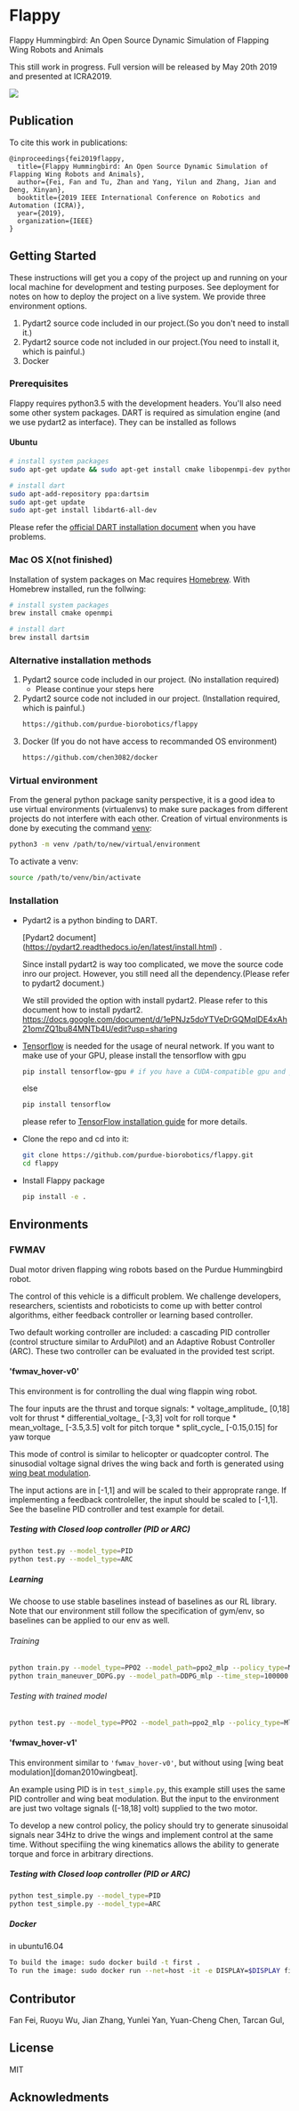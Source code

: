 # Flappy

Flappy Hummingbird: An Open Source Dynamic Simulation of Flapping Wing Robots and Animals

This still work in progress. Full version will be released by May 20th 2019 and presented at ICRA2019.

![](demo.gif)

## Publication

To cite this work in publications:

	@inproceedings{fei2019flappy,
	  title={Flappy Hummingbird: An Open Source Dynamic Simulation of Flapping Wing Robots and Animals},
	  author={Fei, Fan and Tu, Zhan and Yang, Yilun and Zhang, Jian and Deng, Xinyan},
	  booktitle={2019 IEEE International Conference on Robotics and Automation (ICRA)},
	  year={2019},
	  organization={IEEE}
	}

## Getting Started

These instructions will get you a copy of the project up and running on your local machine for development and testing purposes. See deployment for notes on how to deploy the project on a live system. 
We provide three environment options.
1. Pydart2 source code included in our project.(So you don't need to install it.)
2. Pydart2 source code not included in our project.(You need to install it, which is painful.)
3. Docker

### Prerequisites

Flappy requires python3.5 with the development headers. You'll also need some other system packages. DART is required as simulation engine (and we use pydart2 as interface). They can be installed as follows

#### Ubuntu

```zsh
# install system packages
sudo apt-get update && sudo apt-get install cmake libopenmpi-dev python3-dev zlib1g-dev swig python3-pip python3-pyqt4 python3-pyqt4.qtopengl

# install dart
sudo apt-add-repository ppa:dartsim
sudo apt-get update
sudo apt-get install libdart6-all-dev
```

Please refer the [official DART installation document](https://github.com/dartsim/dart/wiki/Installation) when you have problems. 

### Mac OS X(not finished)
Installation of system packages on Mac requires [Homebrew](https://brew.sh). With Homebrew installed, run the follwing:
```bash
# install system packages
brew install cmake openmpi

# install dart
brew install dartsim
```

### Alternative installation methods
1.	Pydart2 source code included in our project. (No installation required)
	* Please continue your steps here
2.	Pydart2 source code not included in our project. (Installation required, which is painful.)
	```zsh
	https://github.com/purdue-biorobotics/flappy
	```
3.	Docker (If you do not have access to recommanded OS environment)
	```zsh
	https://github.com/chen3082/docker
	```


### Virtual environment
From the general python package sanity perspective, it is a good idea to use virtual environments (virtualenvs) to make sure packages from different projects do not interfere with each other. Creation of virtual environments is done by executing the command [venv](https://docs.python.org/3/library/venv.html#module-venv):

```zsh
python3 -m venv /path/to/new/virtual/environment
```

To activate a venv:

```zsh
source /path/to/venv/bin/activate
```

### Installation
- Pydart2 is a python binding to DART. 

  [Pydart2 document] (https://pydart2.readthedocs.io/en/latest/install.html) .
 
  Since install pydart2 is way too complicated, we move the source code inro our project. 
  However, you still need all the dependency.(Please refer to pydart2 document.)
    
  We still provided the option with install pydart2.
  Please refer to this document how to install pydart2.
  https://docs.google.com/document/d/1ePNJz5doYTVeDrGQMqlDE4xAh21omrZQ1bu84MNTb4U/edit?usp=sharing
    
   

- [Tensorflow](https://github.com/tensorflow/tensorflow) is needed for the usage of neural network. If you want to make use of your GPU, please install the tensorflow with gpu

    ```zsh
    pip install tensorflow-gpu # if you have a CUDA-compatible gpu and proper drivers
    ```
    else
    ```zsh
    pip install tensorflow
    ```
    please refer to [TensorFlow installation guide](https://www.tensorflow.org/install/)
    for more details. 
  
- Clone the repo and cd into it:
    ```zsh
    git clone https://github.com/purdue-biorobotics/flappy.git
    cd flappy
    ```
    
- Install Flappy package
    ```zsh
    pip install -e .
    ```

## Environments
### FWMAV
Dual motor driven flapping wing robots based on the Purdue Hummingbird robot.

The control of this vehicle is a difficult problem. We challenge developers, researchers, scientists and roboticists to come up with better control algorithms, either feedback controller or learning based controller.

Two default working controller are included: a cascading PID controller (control structure similar to ArduPilot) and an Adaptive Robust Controller (ARC). These two controller can be evaluated in the provided test script.

#### 'fwmav_hover-v0'
This environment is for controlling the dual wing flappin wing robot.

The four inputs are the thrust and torque signals:
    * voltage_amplitude_ [0,18] volt for thrust
    * differential_voltage_ [-3,3] volt for roll torque
    * mean_voltage_ [-3.5,3.5] volt for pitch torque
    * split_cycle_ [-0.15,0.15] for yaw torque

This mode of control is similar to helicopter or quadcopter control. The sinusodial voltage signal drives the wing back and forth is generated using [wing beat modulation](https://arc.aiaa.org/doi/10.2514/1.47146).

The input actions are in [-1,1] and will be scaled to their approprate range. If implementing a feedback controleller, the input should be scaled to [-1,1]. See the baseline PID controller and test example for detail.

##### Testing with Closed loop controller (PID or ARC)
```zsh
python test.py --model_type=PID
python test.py --model_type=ARC
```

##### Learning
We choose to use stable baselines instead of baselines as our RL library. Note that our environment still follow the specification of gym/env, so baselines can be applied to our env as well.

###### Training
```zsh
python train.py --model_type=PPO2 --model_path=ppo2_mlp --policy_type=MlpPolicy --n_cpu=12 --time_step=100000
python train_maneuver_DDPG.py --model_path=DDPG_mlp --time_step=100000
```

###### Testing with trained model
```zsh
python test.py --model_type=PPO2 --model_path=ppo2_mlp --policy_type=MlpPolicy
```

#### 'fwmav_hover-v1'
This environment similar to `'fwmav_hover-v0'`, but without using [wing beat modulation][doman2010wingbeat].

An example using PID is in `test_simple.py`, this example still uses the same PID controller and wing beat modulation. But the input to the environment are just two voltage signals ([-18,18] volt) supplied to the two motor.

To develop a new control policy, the policy should try to generate sinusoidal signals near 34Hz to drive the wings and implement control at the same time. Without specifiing the wing kinematics allows the ability to generate torque and force in arbitrary directions.

##### Testing with Closed loop controller (PID or ARC)
```zsh
python test_simple.py --model_type=PID
python test_simple.py --model_type=ARC
```
##### Docker

in ubuntu16.04
```zsh
To build the image: sudo docker build -t first .
To run the image: sudo docker run --net=host -it -e DISPLAY=$DISPLAY first
```
## Contributor
Fan Fei, Ruoyu Wu, Jian Zhang, Yunlei Yan, Yuan-Cheng Chen, Tarcan Gul,

## License
MIT

## Acknowledments

